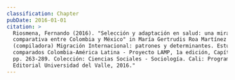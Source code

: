 ```yaml
---
classification: Chapter
pubDate: 2016-01-01
citation: >
  Riosmena, Fernando (2016). "Selección y adaptación en salud: una mirada
  comparativa entre Colombia y México" in María Gertrudis Roa Martínez
  (compiladora) Migración Internacional: patrones y determinantes. Estudios
  comparados Colombia-América Latina - Proyecto LAMP, 1a edición, Capítulo 10,
  pp. 263-289. Colección: Ciencias Sociales - Sociología. Cali: Programa
  Editorial Universidad del Valle, 2016."
---
```

